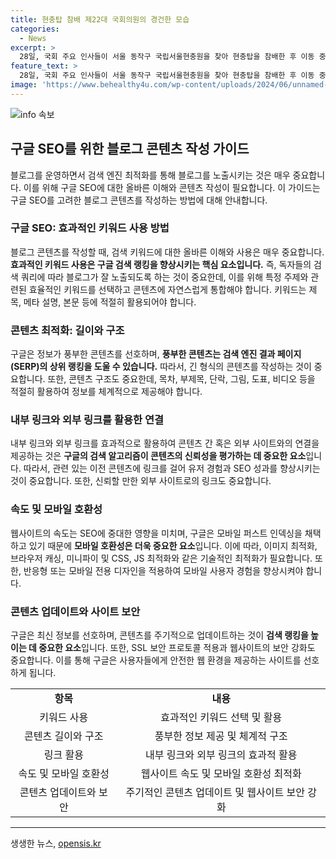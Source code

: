 ```yaml
---
title: 현충탑 참배 제22대 국회의원의 경건한 모습
categories:
  - News
excerpt: >
  28일, 국회 주요 인사들이 서울 동작구 국립서울현충원을 찾아 현충탑을 참배한 후 이동 중.
feature_text: >
  28일, 국회 주요 인사들이 서울 동작구 국립서울현충원을 찾아 현충탑을 참배한 후 이동 중.
image: 'https://www.behealthy4u.com/wp-content/uploads/2024/06/unnamed-file.png'
---
```


<p><img src="https://www.behealthy4u.com/wp-content/uploads/2024/06/unnamed-file.png" alt="info 속보" /></p>

<h2 data-ke-size="size26">구글 SEO를 위한 블로그 콘텐츠 작성 가이드</h2>

<p data-ke-size="size16">블로그를 운영하면서 검색 엔진 최적화를 통해 블로그를 노출시키는 것은 매우 중요합니다. 이를 위해 구글 SEO에 대한 올바른 이해와 콘텐츠 작성이 필요합니다. 이 가이드는 구글 SEO를 고려한 블로그 콘텐츠를 작성하는 방법에 대해 안내합니다.</p>

<h3>구글 SEO: 효과적인 키워드 사용 방법</h3>

<p data-ke-size="size16">블로그 콘텐츠를 작성할 때, 검색 키워드에 대한 올바른 이해와 사용은 매우 중요합니다. <b>효과적인 키워드 사용은 구글 검색 랭킹을 향상시키는 핵심 요소입니다.</b> 즉, 독자들의 검색 쿼리에 따라 블로그가 잘 노출되도록 하는 것이 중요한데, 이를 위해 특정 주제와 관련된 효율적인 키워드를 선택하고 콘텐츠에 자연스럽게 통합해야 합니다. 키워드는 제목, 메타 설명, 본문 등에 적절히 활용되어야 합니다.</p>

<h3>콘텐츠 최적화: 길이와 구조</h3>

<p data-ke-size="size16">구글은 정보가 풍부한 콘텐츠를 선호하며, <b>풍부한 콘텐츠는 검색 엔진 결과 페이지(SERP)의 상위 랭킹을 도울 수 있습니다.</b> 따라서, 긴 형식의 콘텐츠를 작성하는 것이 중요합니다. 또한, 콘텐츠 구조도 중요한데, 목차, 부제목, 단락, 그림, 도표, 비디오 등을 적절히 활용하여 정보를 체계적으로 제공해야 합니다.</p>

<h3>내부 링크와 외부 링크를 활용한 연결</h3>

<p data-ke-size="size16">내부 링크와 외부 링크를 효과적으로 활용하여 콘텐츠 간 혹은 외부 사이트와의 연결을 제공하는 것은 <b>구글의 검색 알고리즘이 콘텐츠의 신뢰성을 평가하는 데 중요한 요소</b>입니다. 따라서, 관련 있는 이전 콘텐츠에 링크를 걸어 유저 경험과 SEO 성과를 향상시키는 것이 중요합니다. 또한, 신뢰할 만한 외부 사이트로의 링크도 중요합니다.</p>

<h3>속도 및 모바일 호환성</h3>

<p data-ke-size="size16">웹사이트의 속도는 SEO에 중대한 영향을 미치며, 구글은 모바일 퍼스트 인덱싱을 채택하고 있기 때문에 <b>모바일 호환성은 더욱 중요한 요소</b>입니다. 이에 따라, 이미지 최적화, 브라우저 캐싱, 미니파이 및 CSS, JS 최적화와 같은 기술적인 최적화가 필요합니다. 또한, 반응형 또는 모바일 전용 디자인을 적용하여 모바일 사용자 경험을 향상시켜야 합니다.</p>

<h3>콘텐츠 업데이트와 사이트 보안</h3>

<p data-ke-size="size16">구글은 최신 정보를 선호하며, 콘텐츠를 주기적으로 업데이트하는 것이 <b>검색 랭킹을 높이는 데 중요한 요소</b>입니다. 또한, SSL 보안 프로토콜 적용과 웹사이트의 보안 강화도 중요합니다. 이를 통해 구글은 사용자들에게 안전한 웹 환경을 제공하는 사이트를 선호하게 됩니다.</p>

<table>
<tbody>
<tr>
<td style="text-align: center; height: 17px;"><b>항목</b></td>
<td style="text-align: center; height: 17px;"><b>내용</b></td>
</tr>
<tr>
<td style="text-align: center; height: 17px;">키워드 사용</td>
<td style="text-align: center; height: 17px;">효과적인 키워드 선택 및 활용</td>
</tr>
<tr>
<td style="text-align: center; height: 17px;">콘텐츠 길이와 구조</td>
<td style="text-align: center; height: 17px;">풍부한 정보 제공 및 체계적 구조</td>
</tr>
<tr>
<td style="text-align: center; height: 17px;">링크 활용</td>
<td style="text-align: center; height: 17px;">내부 링크와 외부 링크의 효과적 활용</td>
</tr>
<tr>
<td style="text-align: center; height: 17px;">속도 및 모바일 호환성</td>
<td style="text-align: center; height: 17px;">웹사이트 속도 및 모바일 호환성 최적화</td>
</tr>
<tr>
<td style="text-align: center; height: 17px;">콘텐츠 업데이트와 보안</td>
<td style="text-align: center; height: 17px;">주기적인 콘텐츠 업데이트 및 웹사이트 보안 강화</td>
</tr>
</tbody>
</table>

<hr>
생생한 뉴스, <a href="https://opensis.kr" rel="dofollow">opensis.kr</a>


